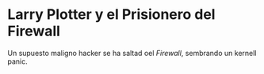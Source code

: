# Larry Plotter y el Prisionero del Firewall

Un supuesto maligno hacker se ha saltad oel *Firewall*, sembrando un
kernell panic.
